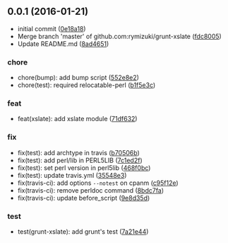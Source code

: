 <a name="0.0.1"></a>
## 0.0.1 (2016-01-21)


* initial commit ([0e18a18](https://github.com/rymizuki/grunt-xslate/commit/0e18a18))
* Merge branch 'master' of github.com:rymizuki/grunt-xslate ([fdc8005](https://github.com/rymizuki/grunt-xslate/commit/fdc8005))
* Update README.md ([8ad4651](https://github.com/rymizuki/grunt-xslate/commit/8ad4651))

### chore

* chore(bump): add bump script ([552e8e2](https://github.com/rymizuki/grunt-xslate/commit/552e8e2))
* chore(test): required relocatable-perl ([b1f5e3c](https://github.com/rymizuki/grunt-xslate/commit/b1f5e3c))

### feat

* feat(xslate): add xslate module ([71df632](https://github.com/rymizuki/grunt-xslate/commit/71df632))

### fix

* fix(test): add archtype in travis ([b70506b](https://github.com/rymizuki/grunt-xslate/commit/b70506b))
* fix(test): add perl/lib in PERL5LIB ([7c1ed2f](https://github.com/rymizuki/grunt-xslate/commit/7c1ed2f))
* fix(test): set perl version in perl5lib ([468f0bc](https://github.com/rymizuki/grunt-xslate/commit/468f0bc))
* fix(test): update travis.yml ([35548e3](https://github.com/rymizuki/grunt-xslate/commit/35548e3))
* fix(travis-ci): add options `--notest` on cpanm ([c95f12e](https://github.com/rymizuki/grunt-xslate/commit/c95f12e))
* fix(travis-ci): remove perldoc command ([8bdc7fa](https://github.com/rymizuki/grunt-xslate/commit/8bdc7fa))
* fix(travis-ci): update before_script ([9e8d35d](https://github.com/rymizuki/grunt-xslate/commit/9e8d35d))

### test

* test(grunt-xslate): add grunt's test ([7a21e44](https://github.com/rymizuki/grunt-xslate/commit/7a21e44))



